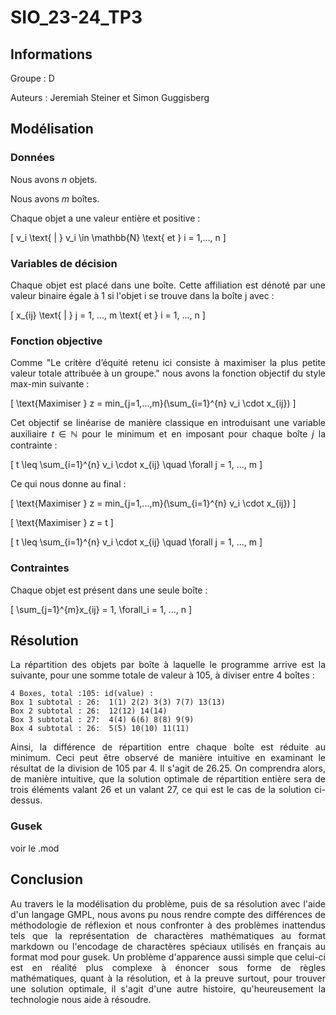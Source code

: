 <div style="text-align: justify">

# SIO_23-24_TP3

## Informations

Groupe : D

Auteurs : Jeremiah Steiner et Simon Guggisberg

## Modélisation

### Données

Nous avons $n$ objets.

Nous avons $m$ boîtes.

Chaque objet a une valeur entière et positive :

\[
v_i \text{ | } v_i \in \mathbb{N} \text{ et } i = 1,..., n
\]

### Variables de décision

Chaque objet est placé dans une boîte. Cette affiliation est dénoté par une valeur binaire égale à $1$ si l'objet i se trouve dans la boîte j avec :

\[
    x_{ij} \text{ | } j = 1, ..., m \text{ et } i = 1, ..., n
\]

### Fonction objective

Comme "Le critère d’équité retenu ici consiste à maximiser la plus petite valeur totale attribuée à un groupe." nous avons la fonction objectif du style max-min suivante :

\[
    \text{Maximiser } z = min_{j=1,...,m}(\sum_{i=1}^{n} v_i \cdot x_{ij})
\]

Cet objectif se linéarise de manière classique en introduisant une variable auxiliaire $t$ $\in$ $\mathbb{N}$ pour le minimum et en imposant pour chaque boîte $j$ la contrainte :

\[
    t \leq \sum_{i=1}^{n} v_i \cdot x_{ij} \quad \forall j = 1, ..., m
\]

Ce qui nous donne au final :

\[
    \text{Maximiser } z = min_{j=1,...,m}(\sum_{i=1}^{n} v_i \cdot x_{ij})
\]

\[
    \text{Maximiser } z = t 
\]

\[
    t \leq \sum_{i=1}^{n} v_i \cdot x_{ij} \quad \forall j = 1, ..., m
\]

### Contraintes

Chaque objet est présent dans une seule boîte :
<!-- aucune contrainte supplémentaire, les "contraintes de donnée" ne devant pas figurer ici--> 
\[
    \sum_{j=1}^{m}x_{ij} = 1, \forall_i = 1, ..., n
\]

## Résolution

La répartition des objets par boîte à laquelle le programme arrive est la suivante, pour une somme totale de valeur à 105, à diviser entre 4 boîtes :

```
4 Boxes, total :105: id(value) :
Box 1 subtotal : 26:  1(1) 2(2) 3(3) 7(7) 13(13)
Box 2 subtotal : 26:  12(12) 14(14)
Box 3 subtotal : 27:  4(4) 6(6) 8(8) 9(9)
Box 4 subtotal : 26:  5(5) 10(10) 11(11)
```

Ainsi, la différence de répartition entre chaque boîte est réduite au minimum. Ceci peut être observé de manière intuitive en examinant le résultat de la division de 105 par 4. Il s'agit de 26.25. On comprendra alors, de manière intuitive, que la solution optimale de répartition entière sera de trois éléments valant 26 et un valant 27, ce qui est le cas de la solution ci-dessus.

### Gusek

voir le .mod

## Conclusion

Au travers le la modélisation du problème, puis de sa résolution avec l'aide d'un langage GMPL, nous avons pu nous rendre compte des différences de méthodologie de réflexion et nous confronter à des problèmes inattendus tels que la représentation de charactères mathématiques au format markdown ou l'encodage de charactères spéciaux utilisés en français au format mod pour gusek.
Un problème d'apparence aussi simple que celui-ci est en réalité plus complexe à énoncer sous forme de règles mathématiques, quant à la résolution, et à la preuve surtout, pour trouver une solution optimale, il s'agit d'une autre histoire, qu'heureusement la technologie nous aide à résoudre.

</div>


